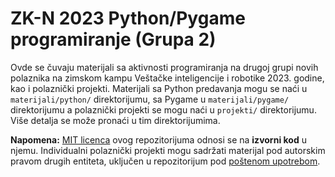 # ZK-N 2023 Python/Pygame programiranje (Grupa 2)
Ovde se čuvaju materijali sa aktivnosti programiranja na drugoj grupi novih polaznika na zimskom kampu Veštačke inteligencije i robotike 2023. godine, kao i polaznički projekti. Materijali sa Python predavanja mogu se naći u `materijali/python/` direktorijumu, sa Pygame u `materijali/pygame/` direktorijumu a polaznički projekti se mogu naći u `projekti/` direktorijumu. Više detalja se može pronaći u tim direktorijumima.

**Napomena:** [MIT licenca](./LICENSE) ovog repozitorijuma odnosi se na **izvorni kod** u njemu. Individualni polaznički projekti mogu sadržati materijal pod autorskim pravom drugih entiteta, uključen u repozitorijum pod [poštenom upotrebom](https://sr.wikipedia.org/wiki/%D0%9F%D0%BE%D1%88%D1%82%D0%B5%D0%BD%D0%B0_%D1%83%D0%BF%D0%BE%D1%82%D1%80%D0%B5%D0%B1%D0%B0).
